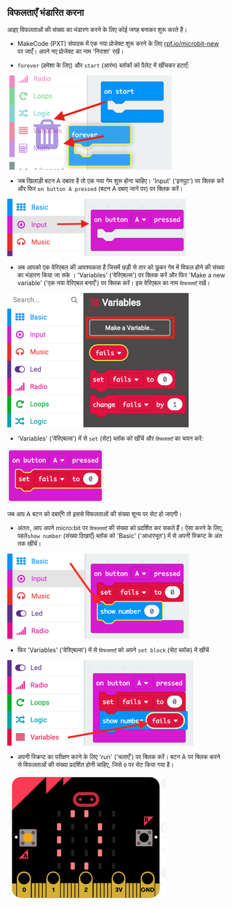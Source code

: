 ## विफलताएँ भंडारित करना

आइए विफलताओं की संख्या का भंडारण करने के लिए कोई जगह बनाकर शुरू करते हैं।

+ MakeCode (PXT) संपादक में एक नया प्रोजेक्ट शुरू करने के लिए <a href="https://rpf.io/microbit-new" target="_blank">rpf.io/microbit-new</a> पर जाएंँ। अपने नए प्रोजेक्ट का नाम 'निराशा' रखें।

+ `forever` (हमेशा के लिए) और `start` (आरंभ) ब्लॉकों को पैलेट में खींचकर हटाएँ:

![screenshot](images/frustration-bin.png)

+ जब खिलाड़ी बटन A दबाता है तो एक नया गेम शुरू होना चाहिए। 'Input' ('इनपुट') पर क्लिक करें और फिर `on button A pressed` (बटन A दबाए जाने पर) पर क्लिक करें।

![स्क्रीनशॉट](images/frustration-onPressA.png)

+ अब आपको एक वेरिएबल की आवश्यकता है जिसमें छड़ी से तार को छूकर गेम में विफल होने की संख्या का भंडारण किया जा सके । 'Variables' ('वेरिएबल्स') पर क्लिक करें और फिर 'Make a new variable' ('एक नया वेरिएबल बनाएँ') पर क्लिक करें। इस वेरिएबल का नाम `विफलताएँ` रखें।

![स्क्रीनशॉट](images/frustration-variable.png)

+ 'Variables' ('वेरिएबल्स') में से `set` (सेट) ब्लॉक को खींचें और `विफलताएँ` का चयन करें:

![स्क्रीनशॉट](images/frustration-fails.png)

जब आप A बटन को दबाएँगे तो इससे विफलताओं की संख्या शून्य पर सेट हो जाएगी।

+ अंततः, आप अपने micro:bit पर `विफलताएँ` की संख्या को प्रदर्शित कर सकते हैं। ऐसा करने के लिए, पहले`show number` (संख्या दिखाएँ) ब्लॉक को 'Basic' ('आधारभूत') में से अपनी स्क्रिप्ट के अंत तक खींचें।

![स्क्रीनशॉट](images/frustration-show.png)

+ फिर 'Variables' ('वेरिएबल्स') में से `विफलताएँ` को अपने `set block` (सेट ब्लॉक) में खींचें

![स्क्रीनशॉट](images/frustration-show-fails.png)

+ अपनी स्क्रिप्ट का परीक्षण करने के लिए 'run' ('चलाएँ') पर क्लिक करें। बटन A पर क्लिक करने से विफलताओं की संख्या प्रदर्शित होनी चाहिए, जिसे `0` पर सेट किया गया है।

![स्क्रीनशॉट](images/frustration-fails-test.png)